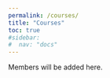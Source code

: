 ```yaml
---
permalink: /courses/
title: "Courses"
toc: true
#sidebar:
#  nav: "docs"
---
```

Members will be added here.
